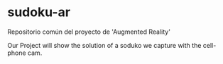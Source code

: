 # sudoku-ar
Repositorio común del proyecto de 'Augmented Reality'

Our Project will show the solution of a soduko we capture with the cell-phone cam.
